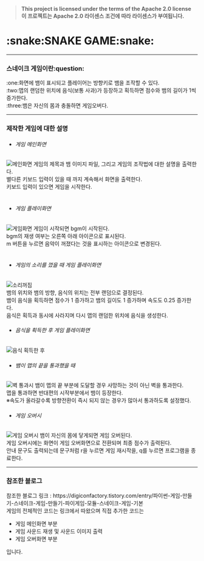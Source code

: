 
>**This project is licensed under the terms of the Apache 2.0 license**<br>
>**이 프로젝트는 Apache 2.0 라이센스 조건에 따라 라이센스가 부여됩니다.**

<h1>:snake:SNAKE GAME:snake:</h1>
<hr>
<h3>스네이크 게임이란:question:</h3>
:one:화면에 뱀이 표시되고 플레이어는 방향키로 뱀을 조작할 수 있다.<br>
:two:맵의 랜덤한 위치에 음식(보통 사과)가 등장하고 획득하면 점수와 뱀의 길이가 1씩 증가한다.<br>
:three:뱀은 자신의 몸과 충돌하면 게임오버다.
<hr>
<h3>제작한 게임에 대한 설명</h3>

* <h6>게임 메인화면</h6>
<img src = https://user-images.githubusercontent.com/113351553/205493734-eec2c947-ee51-44c1-9cb1-303198e5dbfe.png alt = "메인화면">
   게임의 제목과 뱀 이미지 파일, 그리고 게임의 조작법에 대한 설명을 출력한다.<br>
   별다른 키보드 입력이 있을 때 까지 계속해서 화면을 출력한다.<br>
   키보드 입력이 있으면 게임을 시작한다.<br><br>
   
* <h6>게임 플레이화면</h6>
<img src = https://user-images.githubusercontent.com/113351553/205492356-96ada2a9-7725-43ff-a2e0-988642f76388.png alt = "게임화면">
  게임이 시작되면 bgm이 시작된다.<br>
  bgm의 재생 여부는 오른쪽 아래 아이콘으로 표시된다.<br>
  m 버튼을 누르면 음악이 꺼졌다는 것을 표시하는 아이콘으로 변경된다.<br><br>

* <h6>게임의 소리를 껐을 때 게임 플레이화면</h6>
<img src = https://user-images.githubusercontent.com/113351553/205493529-4ae39486-8e88-4c58-a413-cb0bc74f84ee.png alt = "소리꺼짐">
  <br>
  뱀의 위치와 뱀의 방향, 음식의 위치는 전부 랜덤으로 결정된다.<br>
  뱀이 음식을 획득하면 점수가 1 증가하고 뱀의 길이도 1 증가하며 속도도 0.25 증가한다.<br>
  음식은 획득과 동시에 사라지며 다시 맵의 랜덤한 위치에 음식을 생성한다.<br>
  
* <h6>음식을 획득한 후 게임 플레이화면</h6>
<img src = https://user-images.githubusercontent.com/113351553/205494198-11c468ee-335b-4ecb-a533-6200a0c52ab7.png alt = "음식 획득한 후">

* <h6>뱀이 맵의 끝을 통과했을 때</h6>
<img src = https://user-images.githubusercontent.com/113351553/205495785-a150d935-15f6-44d1-b73f-997cd054d5f2.png alt = "벽 통과시">
   뱀이 맵의 끝 부분에 도달할 경우 사망하는 것이 아닌 벽을 통과한다.<br>
   맵을 통과하면 반대편의 시작부분에서 뱀이 등장한다.<br>
   ※속도가 올라갈수록 방향전환이 즉시 되지 않는 경우가 많아서 통과하도록 설정했다.<br>
   
* <h6>게임 오버시</h6>
<img src = https://user-images.githubusercontent.com/113351553/205496188-752b275f-8c3b-44c2-9ebd-d4ac8b0a1bb2.png alt = "게임 오버시">
   뱀이 자신의 몸에 닿게되면 게임 오버된다.<br>
   게임 오버시에는 화면이 게임 오버화면으로 전환되며 최종 점수가 출력된다.<br>
   안내 문구도 출력되는데 문구처럼 r을 누르면 게임 재시작을, q를 누르면 프로그램을 종료한다.<br>
   
 <hr>
 <h3>참조한 블로그</h3>
 참조한 블로그 링크 : https://digiconfactory.tistory.com/entry/파이썬-게임-만들기-스네이크-게임-만들기-파이게임-모듈-스네이크-게임-기본
 <br>
 게임의 전체적인 코드는 링크에서 따왔으며 직접 추가한 코드는<br>
 
 * 게임 메인화면 부분
 * 게임 사운드 재생 및 사운드 이미지 출력
 * 게임 오버화면 부분 
 
 입니다.
